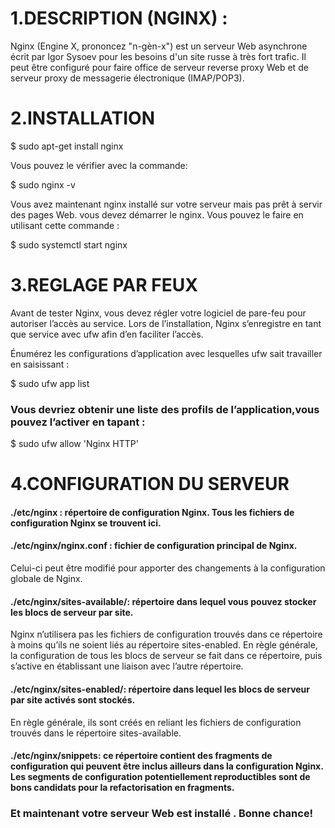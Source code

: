 # 1.DESCRIPTION (NGINX) :

Nginx (Engine X, prononcez "n-gèn-x") est un serveur Web asynchrone écrit par Igor Sysoev pour les besoins d'un site russe à très fort trafic.
Il peut être configuré pour faire office de serveur reverse proxy Web et de serveur proxy de messagerie électronique (IMAP/POP3).

# 2.INSTALLATION 

$ sudo apt-get install nginx

Vous pouvez le vérifier avec la commande:

$ sudo nginx -v  

Vous avez maintenant nginx installé sur votre serveur mais pas prêt à servir des pages Web.
vous devez démarrer le nginx. Vous pouvez le faire en utilisant cette commande :

$ sudo systemctl start nginx 

# 3.REGLAGE PAR FEUX 

Avant de tester Nginx, vous devez régler votre logiciel de pare-feu pour autoriser l’accès au service. Lors de l’installation, Nginx s’enregistre en tant que service avec ufw afin d’en faciliter l’accès.

Énumérez les configurations d’application avec lesquelles ufw sait travailler en saisissant :

$ sudo ufw app list

### Vous devriez obtenir une liste des profils de l’application,vous pouvez l’activer en tapant :

$ sudo ufw allow 'Nginx HTTP'

# 4.CONFIGURATION DU SERVEUR

#### ./etc/nginx : répertoire de configuration Nginx. Tous les fichiers de configuration Nginx se trouvent ici.

#### ./etc/nginx/nginx.conf : fichier de configuration principal de Nginx.
Celui-ci peut être modifié pour apporter des changements à la configuration globale de Nginx.

#### ./etc/nginx/sites-available/: répertoire dans lequel vous pouvez stocker les blocs de serveur par site.
Nginx n’utilisera pas les fichiers de configuration trouvés dans ce répertoire à moins qu’ils ne soient liés au répertoire sites-enabled.
En règle générale, la configuration de tous les blocs de serveur se fait dans ce répertoire, puis s’active en établissant une liaison avec l’autre répertoire.

#### ./etc/nginx/sites-enabled/: répertoire dans lequel les blocs de serveur par site activés sont stockés.
En règle générale, ils sont créés en reliant les fichiers de configuration trouvés dans le répertoire sites-available.

#### ./etc/nginx/snippets: ce répertoire contient des fragments de configuration qui peuvent être inclus ailleurs dans la configuration Nginx. Les segments de configuration potentiellement reproductibles sont de bons candidats pour la refactorisation en fragments.

### Et maintenant votre serveur Web est installé . Bonne chance!








